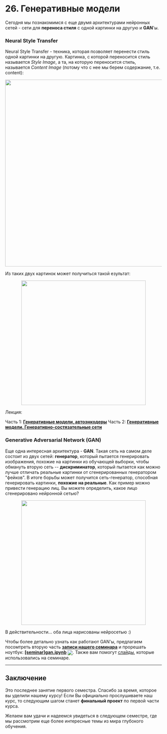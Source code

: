 
# 26. Генеративные модели

Сегодня мы познакомимся с еще двумя архитектурами нейронных сетей - сети для **переноса стиля** с одной картинки на другую и **GAN**'ы.

### Neural Style Transfer

Neural Style Transfer - техника, которая позволяет перенести стиль одной картинки на другую. Картинка, с которой переносится стиль называется *Style Image*, а та, на которую переносится стиль, называется *Content Image* (потому что с нее мы берем содержание, т.е. content):

<p align="center">
  <img src="https://cdn-images-1.medium.com/max/1040/0*h5YONGux0M4j1Bdf" width=600>
</p> 

Из таких двух картинок может получиться такой езультат:
<p align="center">
  <img src="https://cdn-images-1.medium.com/max/1040/0*qdJ0aARvEcEuJ92l" width=400>
</p> 

Лекция:

Часть 1: [**Генеративные модели, автоэнкодеры**](https://www.youtube.com/watch?v=6qVfC7P9dEc)
Часть 2: [**Генеративные модели. Генеративно-состязательные сети**](https://www.youtube.com/watch?v=An20DOEOctc)

### Generative Adversarial Network (GAN)

Еще одна интересная архитектура - **GAN**. Такая сеть на самом деле состоит из двух сетей: **генератор**, который пытается генерировать изображения, похожие на картинки из обучающей выборки, чтобы обмануть вторую сеть -- **дискриминатор**, который пытается как можно лучше отличать реальные картинки от сгенерированных генератором "фейков". 
В итоге борьбы может получится сеть-генератор, способная генерировать картинки, **похожие на реальные**. Как пример можно привести генерацию лиц. Вы можете определить, какое лицо сгенерировано нейронной сетью?

<p align="center">
<img src="https://cdn-images-1.medium.com/max/1040/0*WdnAdf4Ir0pO1TbN" width=400>
</p>  
  
В действительности... оба лица нарисованы нейросетью :)

Чтобы более детально узнать как работают GAN'ы, предлагаем посомтреть вторую часть [**записи нашего семинара**](https://www.youtube.com/watch?v=Anocy4ey0vs) и прорешать ноутбук: [**[seminar]gan.ipynb**](./[seminar]gan.ipynb) [<img src="https://colab.research.google.com/assets/colab-badge.svg" align="center">](https://colab.research.google.com/drive/1Ub3c79XxiGmHOqKnuSDtjE5TscWhJVak). Также вам помогут [слайды](./Generative%20models%20pt.2.pdf), которые использовались на семинаре.

---

## Заключение

Это последнее занятие первого семестра. Спасибо за время, которое вы уделили нашему курсу! Если Вы официально прослушиваете наш курс, то следующим шагом станет **финальный проект** по первой части курса. 

Желаем вам удачи и надеемся увидеться в следующем семестре, где мы рассмотрим еще более интересные темы из мира глубокого обучения.
